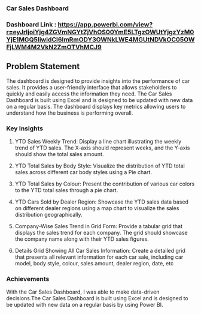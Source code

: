 ### Car Sales Dashboard
### Dashboard Link : https://app.powerbi.com/view?r=eyJrIjoiYjg4ZGVmNGYtZjVhOS00YmE5LTgzOWUtYjgzYzM0YjE1MGQ5IiwidCI6ImRmODY3OWNkLWE4MGUtNDVkOC05OWFjLWM4M2VkN2ZmOTVhMCJ9
## Problem Statement
The dashboard is designed to provide insights into the performance of car sales. It provides a user-friendly interface that allows stakeholders to quickly and easily access the information they need.
The Car Sales Dashboard is built using Excel and is designed to be updated with new data on a regular basis. The dashboard displays key metrics allowing users to understand how the business is performing overall.
### Key Insights
1. YTD Sales Weekly Trend: Display a line chart illustrating the weekly trend of YTD sales. The X-axis should represent weeks, and the Y-axis should show the total sales amount.

2. YTD Total Sales by Body Style: Visualize the distribution of YTD total sales across different car body styles using a Pie chart.

3. YTD Total Sales by Colour: Present the contribution of various car colors to the YTD total sales through a pie chart.

4. YTD Cars Sold by Dealer Region: Showcase the YTD sales data based on different dealer regions using a map chart to visualize the sales distribution geographically.

5. Company-Wise Sales Trend in Grid Form: Provide a tabular grid that displays the sales trend for each company. The grid should showcase the company name along with their YTD sales figures.

6. Details Grid Showing All Car Sales Information: Create a detailed grid that presents all relevant information for each car sale, including car model, body style, colour, sales amount, dealer region, date, etc
 ### Achievements
 With the Car Sales Dashboard, I was able to make data-driven decisions.The Car Sales Dashboard is built using Excel and is designed to be updated with new data on a regular basis by using Power BI.
 
